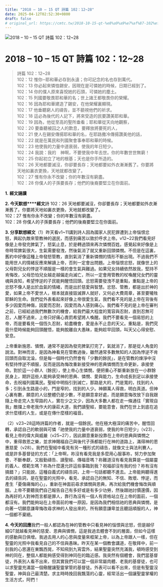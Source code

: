 ```yaml
---
title: "2018 – 10 – 15 QT 詩篇 102：12~28"
date: 2025-04-12T02:52:30+0800
draft: false
# original_url: https://cmtc.tw/2018-10-15-qt-%e8%a9%a9%e7%af%87-102%ef%bc%9a1228
---
```


![2018 – 10 – 15 QT 詩篇 102：12~28](/images/qt.jpg   "2018 – 10 – 15 QT 詩篇 102：12~28")

# 2018 – 10 – 15 QT 詩篇 102：12~28

> 詩篇 102：12~28  
> 102：12 惟你─耶和華必存到永遠；你可記念的名也存到萬代。  
> 102：13 你必起來憐恤錫安，因現在是可憐她的時候，日期已經到了。  
> 102：14 你的僕人原來喜悅她的石頭，可憐她的塵土。  
> 102：15 列國要敬畏耶和華的名；世上諸王都敬畏你的榮耀。  
> 102：16 因為耶和華建造了錫安，在他榮耀裏顯現。  
> 102：17 他垂聽窮人的禱告，並不藐視他們的祈求。  
> 102：18 這必為後代的人記下，將來受造的民要讚美耶和華。  
> 102：19 因為，他從至高的聖所垂看；耶和華從天向地觀察，  
> 102：20 要垂聽被囚之人的歎息，要釋放將要死的人，  
> 102：21 使人在錫安傳揚耶和華的名，在耶路撒冷傳揚讚美他的話，  
> 102：22 就是在萬民和列國聚會事奉耶和華的時候。  
> 102：23 他使我的力量中道衰弱，使我的年日短少。  
> 102：24 我說：我的　神啊，不要使我中年去世。你的年數世世無窮！  
> 102：25 你起初立了地的根基；天也是你手所造的。  
> 102：26 天地都要滅沒，你卻要長存；天地都要如外衣漸漸舊了。你要將天地如裏衣更換，天地就都改變了。  
> 102：27 惟有你永不改變；你的年數沒有窮盡。  
> 102：28 你僕人的子孫要長存；他們的後裔要堅立在你面前。

**1.** **經文誦讀**

**2. 今天默想****經文**詩 102：26 天地都要滅沒，你卻要長存；天地都要如外衣漸漸舊了。你要將天地如裏衣更換，天地就都改變了。  
102：27 惟有你永不改變；你的年數沒有窮盡。  
102：28 你僕人的子孫要長存；他們的後裔要堅立在你面前。

**3. 分享默想經文**（1）昨天看v1~11講到詩人因為國家人民犯罪遭到上帝惱恨忿怒，興起仇敵來管教神的選民，而感到痛苦以致於呼求上帝。v12~22我們看見好像是上帝發完脾氣了，怒氣止息，於是轉過頭來再次憐憫百姓。感覺起來好像是上帝時常脾氣很大，生氣需要發洩，然後氣消了就又重新回頭憐憫。不但是在這裏，舊約中好像這種上帝發怒管教，直到氣消了重新憐憫的情形不斷出現。不過我們不能用世人的情緒反應來解讀上帝，否則一定會出問題。上帝惱恨忿怒，就像世上的父母對兒女的悖逆不順服是一樣的會生氣與難過。如果兒女持續依然故我，堅持不肯悔改，父母恐怕兒女越走越偏走向滅亡，所以一定會用管教的杖喚醒兒女們的靈魂與良知，希望悖逆的子民能夠醒悟回頭。忿怒需要發洩不是重點，重點是上帝的忿怒不像人是出於血氣的情緒，而是出於慈愛與智慧。忿怒、管教，都是出於神的愛，如果上帝不愛世人，根本就直接毀滅罪人就好，又何必大費周章，甚至要犧牲耶穌的生命。我們從外表看起來好像上帝很愛生氣，我們看不見的是上帝在背後有多少因愛而神傷，因愛而忍耐，因愛而為人感到痛心。我們看不見的是上帝在審判之前，已經給過我們無數次的機會，給我們最大程度的寬容與忍耐，直到忍無可忍，人醒不過來，上帝只好痛心責罰希望將人喚醒。我們不要看見一個易怒的上帝，而是要看見一個恆久忍耐，給盡機會，愛是永不止息的天父。重點是，我們究竟什麼時候能夠回頭醒悟，能夠脫離自大愚昧，能夠趁早回頭，叫天父心得安慰、安息。

上帝重新施恩、憐憫，通常不是因為發完脾氣打完了，氣就消了，那是從人角度的說法。對神而言，是因為神看見在管教過後，雖然通常多數無知的人因為悖逆不肯回頭而自取沈淪，但是每一個時代仍然會有「少數的餘民」，是在管教的煉淨中沒有堅持悖逆不順服，反而是因為悔改重新接受神的恩典憐憫而生命更新，承接使命。對於這一小群人（餘民），使上帝心生憐憫，便把重心不斷重新放在一小群餘民身上，期許這些人能夠承受神的恩典、憐憫、愛與能力，生命成長到足以承接使命，去祝福列國萬民。聖經中明指引到滅亡，那路是大的，門是寬的，找到的人多；引到永生路是小的，門是窄的，找到的人少。神願萬人得救，明白真道。但神心裏有數，願意的人佔整體仍是少數，不是願意拿好處，而是願意悔改放下自我跟隨上帝走完人生窄路的人，實在少之又少，因為大多數人都在走一條通往「實現自我」敵擋上帝老我作大的康莊大道，我們讀聖經，要能意會，我們在世上到底在追求什麼樣的人生，或是在傳什麼樣的福音。

（2）v23~28這時詩篇的作者，就是一個餘民。他在極大極深的痛苦中，醒悟回轉，承認自己的軟弱與可憐「祂使我的力量中道衰弱，使我的年日短少」（v23），看見上帝的偉大與威嚴（v25~27），因此願意重新投靠在上帝的恩典與憐憫之中，重得救恩之樂，並求神賜福自己與後代子孫都能行在神的道路上，滿得神的恩惠慈愛（v28）。我們在聖經中看見有另一種形式的禱告，就像文士與法利賽人，或是許多基督徒的方式：「上帝啊，祢沒有看見我是多麼用心服事祢，努力參加聚會、不斷奉獻，又殷勤禱告、讀聖經、傳福音嗎？祢難道沒有看見我算是一個屬靈的義人、模範生嗎？祢為什麼還允許這些事臨到我？祝福卻沒有我的份？祢有沒有搞錯？」只能說，這種自義式的禱告詞，上帝一句話都聽不進去。上帝能夠聽得進去的禱告詞，是在聖靈的光照中，看見、承認自己的無知、不信、敗壞、悖逆，而產生「憂傷痛悔的心」，重新在神面前尋求憐憫與恩典，再次給我們機會悔改與順服。上帝不要聽我們自己報告自己有多好或是有多少功勞，然後跟祂討價還價，因為再好的人對神而言都是罪人，靠行為沒有一個人有資格站立在上帝的面前，一個都沒有。我們能夠站在上帝面前的唯一原因，是因為我們相信祂的恩典與憐憫，是向著一切願意謙卑悔改尋求神的人發出來的，所有願意謙卑並且聽話順服的人，神一個都不棄絕。

**4. 今天的回應**我們一般人都認為在神的管教中只看見神的惱恨與忿怒，但是越仔細QT就越看見神的慈愛、恩典與憐憫，這是我過去體會不到的層面，但如今這樣的感動與日俱增。我過去用人的心思與度量來框架上帝，以為上帝跟人一樣，但在聖靈的光照中我看見自己的不信與愚昧。昨天在某一個教會講道，在敬拜中，前一刻我的心思還在東飄西晃，不知飛到九宵雲外，結果聖靈突然充滿我，頓時感受到神的同在，整個人都能夠感受得到神同在的臨近感。我突然有個體會，我們當基督徒，外表別人看不出來，但其實我們可以當一個非常屬肉體、老我的基督徒，也可以求聖靈充滿當一個儆醒讓聖靈掌管的基督徒。外表可以看不出來，但是有聖靈沒聖靈，神與自己最清楚。求主時時挽回我飄蕩的心靈，經常活出一個讓聖靈掌權的生活方式，阿們！
